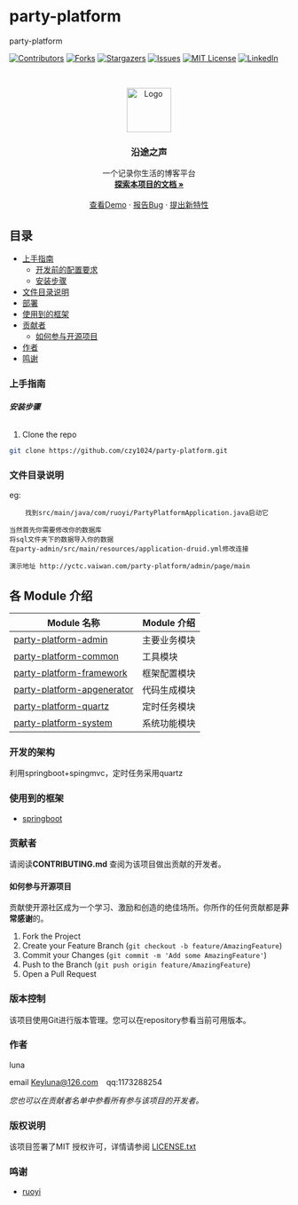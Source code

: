 

# party-platform

party-platform

<!-- PROJECT SHIELDS -->

[![Contributors][contributors-shield]][contributors-url]
[![Forks][forks-shield]][forks-url]
[![Stargazers][stars-shield]][stars-url]
[![Issues][issues-shield]][issues-url]
[![MIT License][license-shield]][license-url]
[![LinkedIn][linkedin-shield]][linkedin-url]

<!-- PROJECT LOGO -->
<br />

<p align="center">
  <a href="https://github.com/czy1024/party-platform/">
    <img src="https://tva1.sinaimg.cn/large/0081Kckwgy1glt8cw6atpj30fa0faaa1.jpg" alt="Logo" width="80" height="80">
  </a>

  <h3 align="center">沿途之声</h3>
  <p align="center">
    一个记录你生活的博客平台
    <br />
    <a href="https://czy1024.github.io/party-platform"><strong>探索本项目的文档 »</strong></a>
    <br />
    <br />
    <a href="http://yctc.vaiwan.com/party-platform/admin/page/main">查看Demo</a>
    ·
    <a href="">报告Bug</a>
    ·
    <a href="https://github.com/czy1024/party-platform/issues">提出新特性</a>
  </p>

</p>



## 目录

- [上手指南](#上手指南)
  - [开发前的配置要求](#开发前的配置要求)
  - [安装步骤](#安装步骤)
- [文件目录说明](#文件目录说明)
- [部署](#部署)
- [使用到的框架](#使用到的框架)
- [贡献者](#贡献者)
  - [如何参与开源项目](#如何参与开源项目)
- [作者](#作者)
- [鸣谢](#鸣谢)

### 上手指南


###### **安装步骤**

1. Clone the repo

```sh
git clone https://github.com/czy1024/party-platform.git
```

### 文件目录说明
eg:

```
    找到src/main/java/com/ruoyi/PartyPlatformApplication.java启动它        
```
    当然首先你需要修改你的数据库
    将sql文件夹下的数据导入你的数据
    在party-admin/src/main/resources/application-druid.yml修改连接
    
    演示地址 http://yctc.vaiwan.com/party-platform/admin/page/main
## 各 Module 介绍

| Module 名称                              | Module 介绍  |
| ---------------------------------------- | ------------ |
| [party-platform-admin](./party-platform-admin)             | 主要业务模块 |
| [party-platform-common](./party-platform-common)           | 工具模块     |
| [party-platform-framework](./party-platform-framework)     | 框架配置模块 |
| [party-platform-apgenerator](./party-platform-apgenerator) | 代码生成模块 |
| [party-platform-quartz](./party-platform-quartz)           | 定时任务模块 |
| [party-platform-system](./party-platform-system)           | 系统功能模块 |



### 开发的架构 

利用springboot+spingmvc，定时任务采用quartz


### 使用到的框架

- [springboot](https://spring.io/)

### 贡献者

请阅读**CONTRIBUTING.md** 查阅为该项目做出贡献的开发者。

#### 如何参与开源项目

贡献使开源社区成为一个学习、激励和创造的绝佳场所。你所作的任何贡献都是**非常感谢**的。


1. Fork the Project
2. Create your Feature Branch (`git checkout -b feature/AmazingFeature`)
3. Commit your Changes (`git commit -m 'Add some AmazingFeature'`)
4. Push to the Branch (`git push origin feature/AmazingFeature`)
5. Open a Pull Request



### 版本控制

该项目使用Git进行版本管理。您可以在repository参看当前可用版本。

### 作者

luna

email Keyluna@126.com  &ensp; qq:1173288254

 *您也可以在贡献者名单中参看所有参与该项目的开发者。*

### 版权说明

该项目签署了MIT 授权许可，详情请参阅 [LICENSE.txt](https://github.com/czy1024/party-platform/blob/master/LICENSE)

### 鸣谢[]()


- [ruoyi](https://www.ruoyi.vip/)



<!-- links -->
[your-project-path]:czy1024/party-platform
[contributors-shield]: https://img.shields.io/github/contributors/czy1024/party-platform.svg?style=flat-square
[contributors-url]: https://github.com/czy1024/party-platform/graphs/contributors
[forks-shield]: https://img.shields.io/github/forks/czy1024/party-platform.svg?style=flat-square
[forks-url]: https://github.com/czy1024/party-platform/network/members
[stars-shield]: https://img.shields.io/github/stars/czy1024/party-platform.svg?style=flat-square
[stars-url]: https://github.com/czy1024/party-platform/stargazers
[issues-shield]: https://img.shields.io/github/issues/czy1024/party-platform.svg?style=flat-square
[issues-url]: https://img.shields.io/github/issues/czy1024/party-platform.svg
[license-shield]: https://img.shields.io/github/license/czy1024/party-platform.svg?style=flat-square
[license-url]: https://github.com/czy1024/party-platform/blob/master/LICENSE.txt
[linkedin-shield]: https://img.shields.io/badge/-LinkedIn-black.svg?style=flat-square&logo=linkedin&colorB=555
[linkedin-url]: https://linkedin.com/in/party-platform




